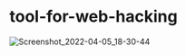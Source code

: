 # tool-for-web-hacking


![Screenshot_2022-04-05_18-30-44](https://user-images.githubusercontent.com/102387043/161877583-07eb9cce-7552-4a6b-9e32-ac5d6059303d.jpg)

